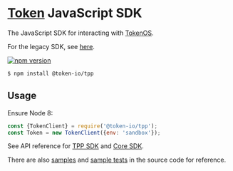 # [Token](https://token.io) JavaScript SDK

The JavaScript SDK for interacting with [TokenOS](https://developer.token.io/).

For the legacy SDK, see [here](https://github.com/tokenio/sdk-js/tree/v2.4.1).

[![npm version](https://badge.fury.io/js/%40token-io%2Ftpp.svg)](https://badge.fury.io/js/%40token-io%2Ftpp)

```sh
$ npm install @token-io/tpp
```

## Usage

Ensure Node 8:

```js
const {TokenClient} = require('@token-io/tpp');
const Token = new TokenClient({env: 'sandbox'});
```

See API reference for [TPP SDK](https://developer.token.io/sdk/esdoc-tpp/) and [Core SDK](https://developer.token.io/sdk/esdoc-core/).

There are also [samples](https://github.com/tokenio/sdk-js/tree/master/tpp/sample) and [sample tests](https://github.com/tokenio/sdk-js/tree/master/tpp/test/sample) in the source code for reference.

